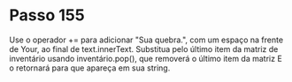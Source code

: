 # Passo 155

Use o operador += para adicionar "Sua <arma> quebra.", com um espaço na frente de Your, ao final de text.innerText. Substitua <arma> pelo último item da matriz de inventário usando inventário.pop(), que removerá o último item da matriz E o retornará para que apareça em sua string.